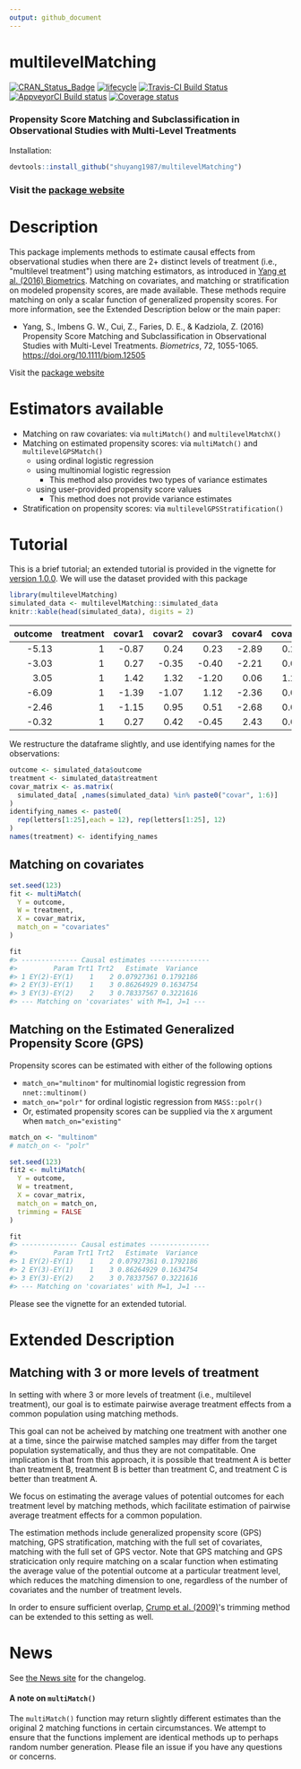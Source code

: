 ```yaml
---
output: github_document
---
```


<!-- rmarkdown v1 -->

<!-- README.md is generated from README.Rmd. Please edit that file -->



# multilevelMatching

[![CRAN_Status_Badge](http://www.r-pkg.org/badges/version/multilevelMatching)](https://cran.r-project.org/package=multilevelMatching)
[![lifecycle](https://img.shields.io/badge/lifecycle-stable-brightgreen.svg)](https://www.tidyverse.org/lifecycle/#stable)
[![Travis-CI Build Status](https://travis-ci.org/shuyang1987/multilevelMatching.svg?branch=master)](https://travis-ci.org/shuyang1987/multilevelMatching)
[![AppveyorCI Build status](https://ci.appveyor.com/api/projects/status/eu7vlcbu2j854cdo?svg=true)](https://ci.appveyor.com/project/BarkleyBG/multilevelmatching-3hh85)
[![Coverage status](https://codecov.io/gh/shuyang1987/multilevelMatching/branch/master/graph/badge.svg)](https://codecov.io/github/shuyang1987/multilevelMatching?branch=master)

### Propensity Score Matching and Subclassification in Observational Studies with Multi-Level Treatments 

Installation:


```r
devtools::install_github("shuyang1987/multilevelMatching")
```


### Visit the [package website](https://shuyang1987.github.io/multilevelMatching/)


# Description


This package implements methods to estimate causal effects from observational studies when there are 2+ distinct levels of treatment (i.e., "multilevel treatment") using matching estimators, as introduced in [Yang et al. (2016) Biometrics](https://doi.org/10.1111/biom.12505). Matching on covariates, and matching or stratification on modeled propensity scores, are made available. These methods require matching on only a scalar function of generalized propensity scores. For more information, see the Extended Description below or the main paper:

  - Yang, S., Imbens G. W., Cui, Z., Faries, D. E., & Kadziola, Z. (2016) Propensity Score Matching and Subclassification in Observational Studies with Multi-Level Treatments. *Biometrics*, 72, 1055-1065. https://doi.org/10.1111/biom.12505
  
    
Visit the [package website](https://shuyang1987.github.io/multilevelMatching/)


# Estimators available

- Matching on raw covariates: via `multiMatch()` and `multilevelMatchX()`
- Matching on estimated propensity scores: via `multiMatch()` and `multilevelGPSMatch()`
  - using ordinal logistic regression
  - using multinomial logistic regression
     - This method also provides two types of variance estimates
  - using user-provided propensity score values
     - This method does not provide variance estimates
- Stratification on propensity scores: via `multilevelGPSStratification()`

# Tutorial

This is a brief tutorial; an extended tutorial is provided in the vignette for [version 1.0.0](https://github.com/shuyang1987/multilevelMatching/releases/tag/v1.0.0).
We will use the dataset provided with this package


```r
library(multilevelMatching)
simulated_data <- multilevelMatching::simulated_data
knitr::kable(head(simulated_data), digits = 2)
```



| outcome| treatment| covar1| covar2| covar3| covar4| covar5| covar6|
|-------:|---------:|------:|------:|------:|------:|------:|------:|
|   -5.13|         1|  -0.87|   0.24|   0.23|  -2.89|   0.21|      0|
|   -3.03|         1|   0.27|  -0.35|  -0.40|  -2.21|   0.07|      1|
|    3.05|         1|   1.42|   1.32|  -1.20|   0.06|   1.26|      1|
|   -6.09|         1|  -1.39|  -1.07|   1.12|  -2.36|   0.00|      0|
|   -2.46|         1|  -1.15|   0.95|   0.51|  -2.68|   0.07|      0|
|   -0.32|         1|   0.27|   0.42|  -0.45|   2.43|   0.60|      0|

We restructure the dataframe slightly, and use identifying names for the observations:


```r
outcome <- simulated_data$outcome
treatment <- simulated_data$treatment
covar_matrix <- as.matrix(
  simulated_data[ ,names(simulated_data) %in% paste0("covar", 1:6)]
)
identifying_names <- paste0(
  rep(letters[1:25],each = 12), rep(letters[1:25], 12)
)
names(treatment) <- identifying_names
```

## Matching on covariates


```r
set.seed(123)
fit <- multiMatch(
  Y = outcome,
  W = treatment,
  X = covar_matrix,
  match_on = "covariates"
)

fit
#> -------------- Causal estimates ---------------
#>         Param Trt1 Trt2   Estimate  Variance
#> 1 EY(2)-EY(1)    1    2 0.07927361 0.1792186
#> 2 EY(3)-EY(1)    1    3 0.86264929 0.1634754
#> 3 EY(3)-EY(2)    2    3 0.78337567 0.3221616
#> --- Matching on 'covariates' with M=1, J=1 ---
```

## Matching on the Estimated Generalized Propensity Score (GPS)

Propensity scores can be estimated with either of the following options

  - `match_on="multinom"` for multinomial logistic regression from `nnet::multinom()`
  - `match_on="polr"` for ordinal logistic regression from `MASS::polr()`
  - Or, estimated propensity scores can be supplied via the `X` argument when `match_on="existing"`
  

```r
match_on <- "multinom"
# match_on <- "polr" 

set.seed(123)
fit2 <- multiMatch(
  Y = outcome,
  W = treatment,
  X = covar_matrix,
  match_on = match_on,
  trimming = FALSE
)

fit
#> -------------- Causal estimates ---------------
#>         Param Trt1 Trt2   Estimate  Variance
#> 1 EY(2)-EY(1)    1    2 0.07927361 0.1792186
#> 2 EY(3)-EY(1)    1    3 0.86264929 0.1634754
#> 3 EY(3)-EY(2)    2    3 0.78337567 0.3221616
#> --- Matching on 'covariates' with M=1, J=1 ---
```


Please see the vignette for an extended tutorial.

# Extended Description

## Matching with 3 or more levels of treatment

In setting with where 3 or more levels of treatment (i.e., multilevel treatment), our goal is to estimate pairwise average treatment effects from a common population using matching methods.

This goal can not be acheived by matching one treatment with another one at a time, since the pairwise matched samples may differ from the target population systematically, and thus they are not compatitable. One implication is that from this approach, it is possible that treatment A is better than treatment B, treatment B is better than treatment C, and treatment C is better than treatment A. 

We focus on estimating the average values of potential outcomes for each treatment level by matching methods, which facilitate estimation of pairwise average treatment effects for a common population.

The estimation methods include generalized propensity score (GPS) matching, GPS stratification, matching with the full set of covariates, matching with the full set of GPS vector. Note that GPS matching and GPS straticication only require matching on a scalar function when estimating the average value of the potential outcome at a particular treatment level, which reduces the matching dimension to one, regardless of the number of covariates and the number of treatment levels. 

In order to ensure sufficient overlap, [Crump et al. (2009)](https://doi.org/10.1093/biomet/asn055)'s trimming method can be extended to this setting as well. 


# News

See [the News site](https://shuyang1987.github.io/multilevelMatching/news/index.html) for the changelog.

#### A note on `multiMatch()`

The `multiMatch()` function may return slightly different estimates than the original 2 matching functions in certain circumstances. We attempt to ensure that the functions implement are identical methods up to perhaps random number generation. Please file an issue if you have any questions or concerns.

